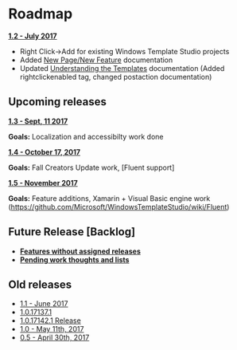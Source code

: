 # Roadmap

**[1.2 - July 2017](https://github.com/Microsoft/WindowsTemplateStudio/issues?q=is%3Aopen+is%3Aissue+milestone%3A1.2)**

* Right Click->Add for existing Windows Template Studio projects
* Added [New Page/New Feature](newitem.md) documentation
* Updated [Understanding the Templates](templates.md) documentation (Added rightclickenabled tag, changed postaction documentation)

## Upcoming releases

**[1.3 - Sept, 11 2017](https://github.com/Microsoft/WindowsTemplateStudio/issues?q=is%3Aopen+is%3Aissue+milestone%3A1.3)**

**Goals:** Localization and accessibilty work done

**[1.4 - October 17, 2017](https://github.com/Microsoft/WindowsTemplateStudio/issues?q=is%3Aopen+is%3Aissue+milestone%3A1.4)**

**Goals:** Fall Creators Update work, [Fluent support]

**[1.5 - November 2017](https://github.com/Microsoft/WindowsTemplateStudio/issues?q=is%3Aopen+is%3Aissue+milestone%3A1.5)**

**Goals:** Feature additions, Xamarin + Visual Basic engine work (https://github.com/Microsoft/WindowsTemplateStudio/wiki/Fluent)

## Future Release [Backlog]

* **[Features without assigned releases](https://github.com/Microsoft/WindowsTemplateStudio/issues?q=is%3Aopen+is%3Aissue+milestone%3ABacklog)**
* **[Pending work thoughts and lists](https://github.com/Microsoft/WindowsTemplateStudio/wiki)**

## Old releases

* [1.1 - June 2017](https://github.com/Microsoft/WindowsTemplateStudio/issues?utf8=%E2%9C%93&q=is%3Aissue%20milestone%3A1.1%20)
* [1.0.17137.1](https://github.com/Microsoft/WindowsTemplateStudio/issues?q=is%3Aopen+is%3Aissue+milestone%3A%221.01+-+Critical+Bug+Fixes%22)
* [1.0.17142.1 Release](https://github.com/Microsoft/WindowsTemplateStudio/issues?q=is%3Aopen+is%3Aissue+milestone%3A%221.01+-+Critical+Bug+Fixes%22)
* [1.0 - May 11th, 2017](https://github.com/Microsoft/WindowsTemplateStudio/issues?q=is%3Aopen+is%3Aissue+milestone%3A1.0)
* [0.5 - April 30th, 2017](https://github.com/Microsoft/WindowsTemplateStudio/issues?q=is%3Aopen+is%3Aissue+milestone%3A0.5)
